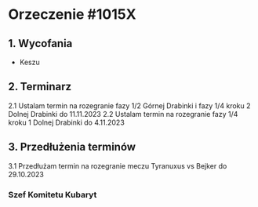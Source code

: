 # Orzeczenie #1015X

## 1. Wycofania
- Keszu

## 2. Terminarz

2.1 Ustalam termin na rozegranie fazy 1/2 Górnej Drabinki i fazy 1/4 kroku 2 Dolnej Drabinki do 11.11.2023
2.2 Ustalam termin na rozegranie fazy 1/4 kroku 1 Dolnej Drabinki do 4.11.2023

## 3. Przedłużenia terminów

3.1 Przedłużam termin na rozegranie meczu Tyranuxus vs Bejker do 29.10.2023

### Szef Komitetu Kubaryt
